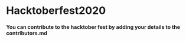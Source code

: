 # Hacktoberfest2020
#### You can contribute to the hacktober fest by adding your details to the contributors.md 
